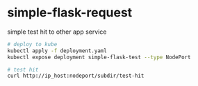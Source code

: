 # simple-flask-request
simple test hit to other app service


```bash
# deploy to kube
kubectl apply -f deployment.yaml
kubectl expose deployment simple-flask-test --type NodePort

# test hit
curl http://ip_host:nodeport/subdir/test-hit
```
